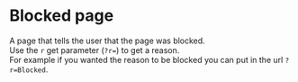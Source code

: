 # Blocked page
A page that tells the user that the page was blocked.<br>
Use the ```r``` get parameter (```?r=```) to get a reason.<br>
For example if you wanted the reason to be blocked you can put in the url ```?r=Blocked```.
